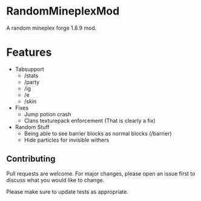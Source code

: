 # RandomMineplexMod

A random mineplex forge 1.8.9 mod.

# Features
- Tabsupport
    - /stats
    - /party
    - /ig
    - /e
    - /skin
- Fixes
    - Jump potion crash
    - Clans texturepack enforcement (That is clearly a fix)
- Random Stuff
    - Being able to see barrier blocks as normal blocks (/barrier)
    - Hide particles for invisible withers

## Contributing
Pull requests are welcome. For major changes, please open an issue first to discuss what you would like to change.

Please make sure to update tests as appropriate.
